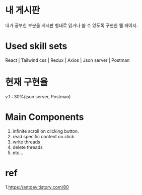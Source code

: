 # 내 게시판

내가 공부한 부분을 게시판 형태로 읽거나 쓸 수 있도록 구현한 웹 페이지.

# Used skill sets

React | Tailwind css | Redux | Axios | Json server | Postman

# 현재 구현율

v.1 : 30%(json server, Postman)

# Main Components

1. infinite scroll on clicking button.
2. read specific content on click
3. write threads
4. delete threads
5. etc...

# ref

1.https://antdev.tistory.com/80
